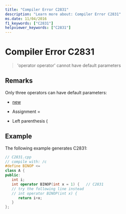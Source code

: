```yaml
---
title: "Compiler Error C2831"
description: "Learn more about: Compiler Error C2831"
ms.date: 11/04/2016
f1_keywords: ["C2831"]
helpviewer_keywords: ["C2831"]
---
```

# Compiler Error C2831

> 'operator operator' cannot have default parameters

## Remarks

Only three operators can have default parameters:

- [new](../../cpp/new-operator-cpp.md)

- Assignment =

- Left parenthesis (

## Example

The following example generates C2831:

```cpp
// C2831.cpp
// compile with: /c
#define BINOP <=
class A {
public:
   int i;
   int operator BINOP(int x = 1) {   // C2831
   // try the following line instead
   // int operator BINOP(int x) {
      return i+x;
   }
};
```
